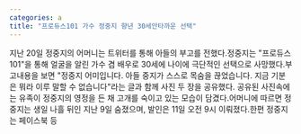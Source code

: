 ```yaml
---
categories: a
title: "프로듀스101 가수 정중지 향년 30세안타까운 선택"
---
```

지난 20일 정중지의 어머니는 트위터를 통해 아들의 부고를 전했다.정중지는 "프로듀스101"을 통해 얼굴을 알린 가수 겸 배우로 30세에 나이에 극단적인 선택으로 사망했다.부고내용을 보면 "정중지 어미입니다. 아들 중지가 스스로 목숨을 끊었습니다. 지금 기분은 뭐라 이루 말할 수 없습니다"라는 글과 함께 사진 두 장을 공유했다. 공유된 사진속에는 유족이 정중지의 영정을 든 채 고개를 숙이고 있는 모습이 담겼다.어머니에 따르면 정중지는 생일 나흘 뒤인 지난 9일 숨졌으며, 발인은 11일 오전 9시 이뤄졌다.한편 정중지는 페이스북 등